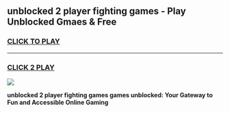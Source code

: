 
## unblocked 2 player fighting games - Play Unblocked Gmaes & Free
<h3>
<a href="https://news.freeplayer.one?title=unblocked_2_player_fighting_games&ref=23F">CLICK TO PLAY</a></h3>
<hr>

<h3>
<a href="https://news.freeplayer.one?title=unblocked_2_player_fighting_games&ref=23F">CLICK 2 PLAY</a>
  
</h3>

<a href="https://news.freeplayer.one?title=unblocked_2_player_fighting_games&ref=23F/"><img src="https://clearcache.store/games.png"></a>


**unblocked 2 player fighting games games unblocked: Your Gateway to Fun and Accessible Online Gaming**
